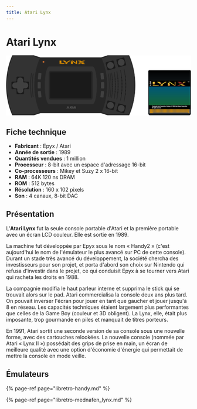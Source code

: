 ```yaml
---
title: Atari Lynx
---
```


# Atari Lynx

![](./atari-lynx/lynx.svg)

## Fiche technique

* **Fabricant** : Epyx / Atari
* **Année de sortie** : 1989
* **Quantités vendues** : 1 million
* **Processeur** : 8-bit avec un espace d'adressage 16-bit
* **Co-processeurs** : Mikey et Suzy 2 x 16-bit
* **RAM** : 64K 120 ns DRAM
* **ROM** : 512 bytes
* **Résolution** : 160 x 102 pixels
* **Son** :  4 canaux, 8-bit DAC

## Présentation

L'**Atari Lynx** fut la seule console portable d'Atari et la première portable avec un écran LCD couleur. Elle est sortie en 1989.

La machine fut développée par Epyx sous le nom « Handy2 » \(c'est aujourd'hui le nom de l'émulateur le plus avancé sur PC de cette console\). Durant un stade très avancé du développement, la société chercha des investisseurs pour son projet, et porta d'abord son choix sur Nintendo qui refusa d'investir dans le projet, ce qui conduisit Epyx à se tourner vers Atari qui racheta les droits en 1988.

La compagnie modifia le haut parleur interne et supprima le stick qui se trouvait alors sur le pad. Atari commercialisa la console deux ans plus tard. On pouvait inverser l'écran pour jouer en tant que gaucher et jouer jusqu'à 8 en réseau. Les capacités techniques étaient largement plus performantes que celles de la Game Boy \(couleur et 3D obligent\). La Lynx, elle, était plus imposante, trop gourmande en piles et manquait de titres porteurs.

En 1991, Atari sortit une seconde version de sa console sous une nouvelle forme, avec des cartouches relookées. La nouvelle console \(nommée par Atari « Lynx II »\) possédait des grips de prise en main, un écran de meilleure qualité avec une option d'économie d'énergie qui permettait de mettre la console en mode veille.

## Émulateurs

{% page-ref page="libretro-handy.md" %}

{% page-ref page="libretro-mednafen\_lynx.md" %}

